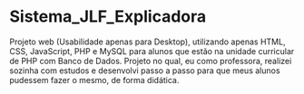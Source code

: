 # Sistema_JLF_Explicadora
Projeto web (Usabilidade apenas para Desktop), utilizando apenas HTML, CSS, JavaScript, PHP e MySQL para alunos que estão na unidade curricular de PHP com Banco de Dados. Projeto no qual, eu como professora, realizei sozinha com estudos e desenvolvi passo a passo para que meus alunos pudessem fazer o mesmo, de forma didática.
